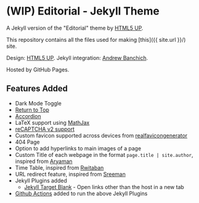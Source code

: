 # (WIP) Editorial - Jekyll Theme

A Jekyll version of the "Editorial" theme by [HTML5 UP](https://html5up.net/).

This repository contains all the files used for making [this]({{ site.url }}/) site.

Design: [HTML5 UP](https://html5up.net/). Jekyll integration: [Andrew Banchich](https://andrewbanchi.ch/).

Hosted by GitHub Pages.


## Features Added

- Dark Mode Toggle
- [Return to Top](https://codepen.io/rdallaire/pen/neMvbX)
- [Accordion](https://www.w3schools.com/howto/howto_js_accordion.asp)
- LaTeX support using [MathJax](https://www.mathjax.org/)
- [reCAPTCHA v2 support](https://developers.google.com/recaptcha/docs/display)
- Custom favicon supported across devices from [realfavicongenerator](https://realfavicongenerator.net/)
- 404 Page
- Option to add hyperlinks to main images of a page
- Custom Title of each webpage in the format `page.title | site.author`, inspired from [Aryaman](https://aryamanmaithani.github.io/)
- Time Table, inspired from [Rwitaban](https://www.cse.iitb.ac.in/~rwitaban/)
- URL redirect feature, inspired from [Sreeman](https://iamsreeman.github.io/)
- Jekyll Plugins added
	- [Jekyll Target Blank](https://github.com/keithmifsud/jekyll-target-blank) - Open links other than the host in a new tab
- [Github Actions](https://jekyllrb.com/docs/continuous-integration/github-actions/) added to run the above Jekyll Plugins